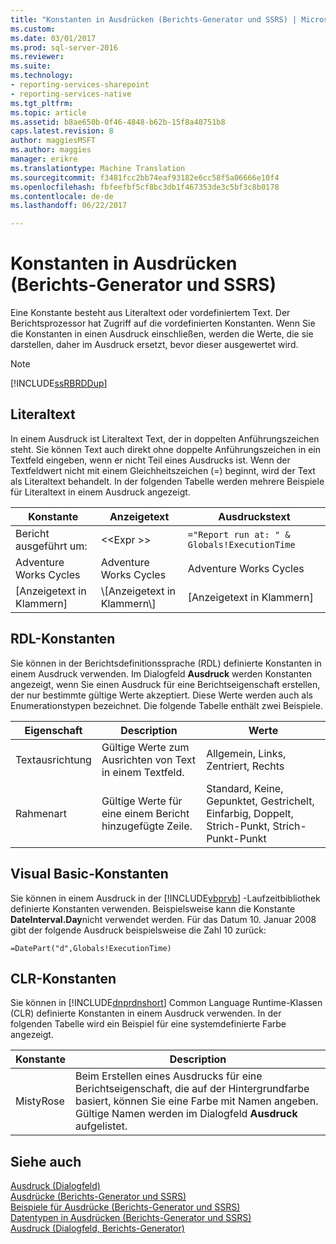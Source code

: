 ```yaml
---
title: "Konstanten in Ausdrücken (Berichts-Generator und SSRS) | Microsoft Docs"
ms.custom: 
ms.date: 03/01/2017
ms.prod: sql-server-2016
ms.reviewer: 
ms.suite: 
ms.technology:
- reporting-services-sharepoint
- reporting-services-native
ms.tgt_pltfrm: 
ms.topic: article
ms.assetid: b8ae650b-0f46-4848-b62b-15f8a40751b8
caps.latest.revision: 8
author: maggiesMSFT
ms.author: maggies
manager: erikre
ms.translationtype: Machine Translation
ms.sourcegitcommit: f3481fcc2bb74eaf93182e6cc58f5a06666e10f4
ms.openlocfilehash: fbfeefbf5cf8bc3db1f467353de3c5bf3c8b0178
ms.contentlocale: de-de
ms.lasthandoff: 06/22/2017

---
```

# <a name="constants-in-expressions-report-builder-and-ssrs"></a>Konstanten in Ausdrücken (Berichts-Generator und SSRS)
  Eine Konstante besteht aus Literaltext oder vordefiniertem Text. Der Berichtsprozessor hat Zugriff auf die vordefinierten Konstanten. Wenn Sie die Konstanten in einen Ausdruck einschließen, werden die Werte, die sie darstellen, daher im Ausdruck ersetzt, bevor dieser ausgewertet wird.  
  
> [!NOTE]  
>  [!INCLUDE[ssRBRDDup](../../includes/ssrbrddup-md.md)]  
  
## <a name="literal-text"></a>Literaltext  
 In einem Ausdruck ist Literaltext Text, der in doppelten Anführungszeichen steht. Sie können Text auch direkt ohne doppelte Anführungszeichen in ein Textfeld eingeben, wenn er nicht Teil eines Ausdrucks ist. Wenn der Textfeldwert nicht mit einem Gleichheitszeichen (=) beginnt, wird der Text als Literaltext behandelt. In der folgenden Tabelle werden mehrere Beispiele für Literaltext in einem Ausdruck angezeigt.  
  
|Konstante|Anzeigetext|Ausdruckstext|  
|--------------|------------------|---------------------|  
|Bericht ausgeführt um:|<\<Expr >>|`="Report run at: " & Globals!ExecutionTime`|  
|Adventure Works Cycles|Adventure Works Cycles|Adventure Works Cycles|  
|[Anzeigetext in Klammern]|\\[Anzeigetext in Klammern\\]|[Anzeigetext in Klammern]|  
  
## <a name="rdl-constants"></a>RDL-Konstanten  
 Sie können in der Berichtsdefinitionssprache (RDL) definierte Konstanten in einem Ausdruck verwenden. Im Dialogfeld **Ausdruck** werden Konstanten angezeigt, wenn Sie einen Ausdruck für eine Berichtseigenschaft erstellen, der nur bestimmte gültige Werte akzeptiert. Diese Werte werden auch als Enumerationstypen bezeichnet. Die folgende Tabelle enthält zwei Beispiele.  
  
|Eigenschaft|Description|Werte|  
|--------------|-----------------|------------|  
|Textausrichtung|Gültige Werte zum Ausrichten von Text in einem Textfeld.|Allgemein, Links, Zentriert, Rechts|  
|Rahmenart|Gültige Werte für eine einem Bericht hinzugefügte Zeile.|Standard, Keine, Gepunktet, Gestrichelt, Einfarbig, Doppelt, Strich-Punkt, Strich-Punkt-Punkt|  
  
## <a name="visual-basic-constants"></a>Visual Basic-Konstanten  
 Sie können in einem Ausdruck in der [!INCLUDE[vbprvb](../../includes/vbprvb-md.md)] -Laufzeitbibliothek definierte Konstanten verwenden. Beispielsweise kann die Konstante **DateInterval.Day**nicht verwendet werden. Für das Datum 10. Januar 2008 gibt der folgende Ausdruck beispielsweise die Zahl 10 zurück:  
  
 `=DatePart("d",Globals!ExecutionTime)`  
  
## <a name="clr-constants"></a>CLR-Konstanten  
 Sie können in [!INCLUDE[dnprdnshort](../../includes/dnprdnshort-md.md)] Common Language Runtime-Klassen (CLR) definierte Konstanten in einem Ausdruck verwenden. In der folgenden Tabelle wird ein Beispiel für eine systemdefinierte Farbe angezeigt.  
  
|Konstante|Description|  
|--------------|-----------------|  
|MistyRose|Beim Erstellen eines Ausdrucks für eine Berichtseigenschaft, die auf der Hintergrundfarbe basiert, können Sie eine Farbe mit Namen angeben. Gültige Namen werden im Dialogfeld **Ausdruck** aufgelistet.|  
  
## <a name="see-also"></a>Siehe auch  
 [Ausdruck (Dialogfeld)](http://msdn.microsoft.com/library/e6c74ccb-4594-4d4f-b958-618d710e34eb)   
 [Ausdrücke &#40;Berichts-Generator und SSRS&#41;](../../reporting-services/report-design/expressions-report-builder-and-ssrs.md)   
 [Beispiele für Ausdrücke &#40;Berichts-Generator und SSRS&#41;](../../reporting-services/report-design/expression-examples-report-builder-and-ssrs.md)   
 [Datentypen in Ausdrücken &#40;Berichts-Generator und SSRS&#41;](../../reporting-services/report-design/data-types-in-expressions-report-builder-and-ssrs.md)   
 [Ausdruck &#40;Dialogfeld, Berichts-Generator&#41;](http://msdn.microsoft.com/library/e89c4d97-5d41-4b55-8695-79329edac15d)  
  
  
